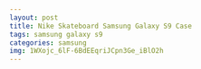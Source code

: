 ```yaml
---
layout: post
title: Nike Skateboard Samsung Galaxy S9 Case
tags: samsung galaxy s9
categories: samsung
img: 1WXojc_6lF-6BdEEqriJCpn3Ge_iBlO2h
---
```


